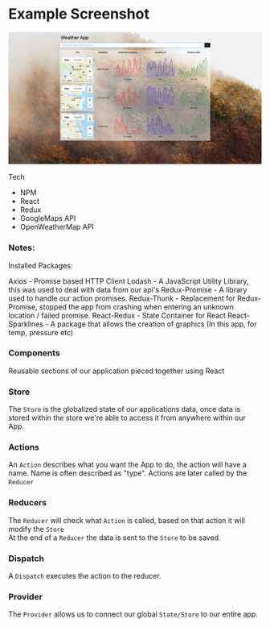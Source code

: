 # Example Screenshot

![Screen Shot](./src/screen.png)

Tech <br>

- NPM
- React
- Redux
- GoogleMaps API
- OpenWeatherMap API

### Notes:

Installed Packages:

Axios - Promise based HTTP Client
Lodash - A JavaScript Utility Library, this was used to deal with data from our api's
Redux-Promise - A library used to handle our action promises.
Redux-Thunk - Replacement for Redux-Promise, stopped the app from crashing when entering an unknown location / failed promise.
React-Redux - State Container for React
React-Sparklines - A package that allows the creation of graphics (In this app, for temp, pressure etc)

### Components

Reusable sections of our application pieced together using React

### Store

The `Store` is the globalized state of our applications data, once data is stored within the store we're able to access it from anywhere within our App.

### Actions

An `Action` describes what you want the App to do, the action will have a name. Name is often described as "type". Actions are later called by the `Reducer`

### Reducers

The `Reducer` will check what `Action` is called, based on that action it will modify the `Store` <br>
At the end of a `Reducer` the data is sent to the `Store` to be saved.

### Dispatch

A `Dispatch` executes the action to the reducer.

### Provider

The `Provider` allows us to connect our global `State/Store` to our entire app.
